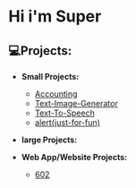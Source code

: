 <h1>Hi i'm Super</h1>

<h2>💻Projects:</h2>

- <b>Small Projects:</b>

	- [ Accounting](https://github.com/Super1115/Accounting)
	- [Text-Image-Generator](https://github.com/Super1115/text-image-generator)
	- [Text-To-Speech](https://github.com/Super1115/Text-To-Speech)
	- [alert(just-for-fun)](https://github.com/Super1115/alert-just-for-fun)
	
- <b>large Projects:</b>


- <b>Web App/Website Projects:</b>

  - [602](https://github.com/Super1115/602)


 
<!--
**Super1115/Super1115** is a ✨ _special_ ✨ repository because its `README.md` (this file) appears on your GitHub profile.

Here are some ideas to get you started:

- 🔭 I’m currently working on ...
- 🌱 I’m currently learning ...
- 👯 I’m looking to collaborate on ...
- 🤔 I’m looking for help with ...
- 💬 Ask me about ...
- 📫 How to reach me: ...
- 😄 Pronouns: ...
- ⚡ Fun fact: ...
-->
